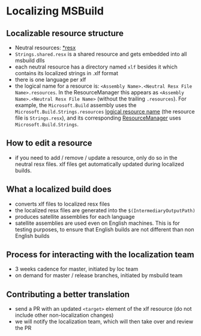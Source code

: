 # Localizing MSBuild

## Localizable resource structure

- Neutral resources: [*resx](https://github.com/search?utf8=%E2%9C%93&q=repo%3AMicrosoft%2Fmsbuild+extension%3Aresx&type=Code&ref=advsearch&l=&l=)
- `Strings.shared.resx` is a shared resource and gets embedded into all msbuild dlls
- each neutral resource has a directory named `xlf` besides it which contains its localized strings in .xlf format
- there is one language per xlf
- the logical name for a resource is: `<Assembly Name>.<Neutral Resx File Name>.resources`. In the ResourceManager this appears as `<Assembly Name>.<Neutral Resx File Name>` (without the trailing `.resources`). For example, the `Microsoft.Build` assembly uses the `Microsoft.Build.Strings.resources` [logical resource name](https://github.com/Microsoft/msbuild/blob/master/src/XMakeBuildEngine/Microsoft.Build.csproj#L659) (the resource file is `Strings.resx`), and its corresponding [ResourceManager](https://github.com/Microsoft/msbuild/blob/master/src/XMakeBuildEngine/Resources/AssemblyResources.cs#L116) uses `Microsoft.Build.Strings`.

## How to edit a resource

- if you need to add / remove / update a resource, only do so in the neutral resx files. xlf files get automatically updated during localized builds.

## What a localized build does

- converts xlf files to localized resx files
- the localized resx files are generated into the `$(IntermediaryOutputPath)`
- produces satellite assemblies for each language
- satellite assemblies are used even on English machines. This is for testing purposes, to ensure that English builds are not different than non English builds

## Process for interacting with the localization team

- 3 weeks cadence for master, initiated by loc team
- on demand for master / release branches, initiated by msbuild team

## Contributing a better translation

- send a PR with an updated `<target>` element of the xlf resource (do not include other non-localization changes)
- we will notify the localization team, which will then take over and review the PR
